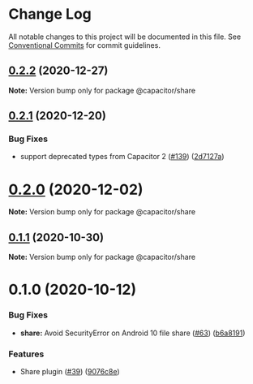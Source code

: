 # Change Log

All notable changes to this project will be documented in this file.
See [Conventional Commits](https://conventionalcommits.org) for commit guidelines.

## [0.2.2](https://github.com/ionic-team/capacitor-plugins/compare/@capacitor/share@0.2.1...@capacitor/share@0.2.2) (2020-12-27)

**Note:** Version bump only for package @capacitor/share





## [0.2.1](https://github.com/ionic-team/capacitor-plugins/compare/@capacitor/share@0.2.0...@capacitor/share@0.2.1) (2020-12-20)


### Bug Fixes

* support deprecated types from Capacitor 2 ([#139](https://github.com/ionic-team/capacitor-plugins/issues/139)) ([2d7127a](https://github.com/ionic-team/capacitor-plugins/commit/2d7127a488e26f0287951921a6db47c49d817336))





# [0.2.0](https://github.com/ionic-team/capacitor-plugins/compare/@capacitor/share@0.1.1...@capacitor/share@0.2.0) (2020-12-02)

**Note:** Version bump only for package @capacitor/share





## [0.1.1](https://github.com/ionic-team/capacitor-plugins/compare/@capacitor/share@0.1.0...@capacitor/share@0.1.1) (2020-10-30)

**Note:** Version bump only for package @capacitor/share





# 0.1.0 (2020-10-12)


### Bug Fixes

* **share:** Avoid SecurityError on Android 10 file share ([#63](https://github.com/ionic-team/capacitor-plugins/issues/63)) ([b6a8191](https://github.com/ionic-team/capacitor-plugins/commit/b6a819115c84fe533a97bad9f8784499c492ddcd))


### Features

* Share plugin ([#39](https://github.com/ionic-team/capacitor-plugins/issues/39)) ([9076c8e](https://github.com/ionic-team/capacitor-plugins/commit/9076c8e6b83b80514d23c809035fd7579b2e607a))

